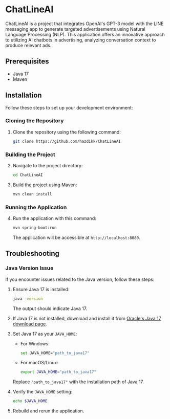 # ChatLineAI

ChatLineAI is a project that integrates OpenAI's GPT-3 model with the LINE messaging app to generate targeted advertisements using Natural Language Processing (NLP). This application offers an innovative approach to utilizing AI chatbots in advertising, analyzing conversation context to produce relevant ads.

## Prerequisites

- Java 17
- Maven

## Installation

Follow these steps to set up your development environment:

### Cloning the Repository

1. Clone the repository using the following command:

    ```bash
    git clone https://github.com/hazdikk/ChatLineAI
    ```

### Building the Project

2. Navigate to the project directory:

    ```bash
    cd ChatLineAI
    ```

3. Build the project using Maven:

    ```bash
    mvn clean install
    ```

### Running the Application

4. Run the application with this command:

    ```bash
    mvn spring-boot:run
    ```

   The application will be accessible at `http://localhost:8080`.

## Troubleshooting

### Java Version Issue

If you encounter issues related to the Java version, follow these steps:

1. Ensure Java 17 is installed:

    ```bash
    java -version
    ```

   The output should indicate Java 17.

2. If Java 17 is not installed, download and install it from [Oracle's Java 17 download page](https://www.oracle.com/java/technologies/javase/jdk17-archive-downloads.html).

3. Set Java 17 as your `JAVA_HOME`:

    - For Windows:

        ```bash
        set JAVA_HOME="path_to_java17"
        ```

    - For macOS/Linux:

        ```bash
        export JAVA_HOME="path_to_java17"
        ```

   Replace `"path_to_java17"` with the installation path of Java 17.

4. Verify the `JAVA_HOME` setting:

    ```bash
    echo $JAVA_HOME
    ```

5. Rebuild and rerun the application.
